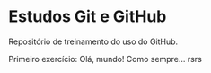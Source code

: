 # Estudos Git e GitHub
 
 Repositório de treinamento do uso do GitHub.
 
 Primeiro exercício:
 Olá, mundo!
 Como sempre... rsrs
